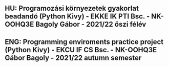 ## HU: Programozási környezetek gyakorlat beadandó (Python Kivy) - EKKE IK PTI Bsc. - NK-OOHQ3E Bagoly Gábor - 2021/22 őszi félév

## ENG: Programming enviroments practice project (Python Kivy) - EKCU IF CS Bsc. - NK-OOHQ3E Gábor Bagoly - 2021/22 autumn semester
